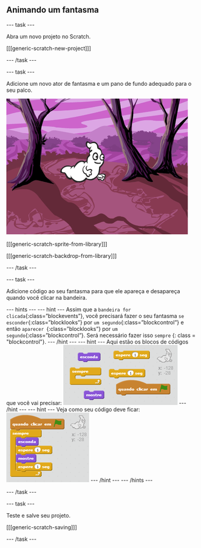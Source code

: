 ## Animando um fantasma

--- task ---

Abra um novo projeto no Scratch.

[[[generic-scratch-new-project]]]

--- /task ---

--- task ---

Adicione um novo ator de fantasma e um pano de fundo adequado para o seu palco.

![screenshot](images/ghost-ghost.png)

[[[generic-scratch-sprite-from-library]]]

[[[generic-scratch-backdrop-from-library]]]

--- /task ---

--- task ---

Adicione código ao seu fantasma para que ele apareça e desapareça quando você clicar na bandeira.

--- hints --- --- hint --- Assim que a `bandeira for clicada`{:class=”blockevents”}, você precisará fazer o seu fantasma `se esconder`{:class=”blocklooks”} por `um segundo`{:class=”blockcontrol”} e então `aparecer `{:class=”blocklooks”} por `um segundo`{:class=”blockcontrol”}. Será necessário fazer isso `sempre` {: class = "blockcontrol"}. --- /hint --- --- hint --- Aqui estão os blocos de códigos que você vai precisar: ![screenshot](images/ghost-appear-blocks.png) --- /hint --- --- hint --- Veja como seu código deve ficar: ![screenshot](images/ghost-appear-code.png) --- /hint --- --- /hints ---

--- /task ---

--- task ---

Teste e salve seu projeto.

[[[generic-scratch-saving]]]

--- /task ---